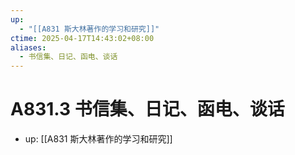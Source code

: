 ```yaml
---
up:
  - "[[A831 斯大林著作的学习和研究]]"
ctime: 2025-04-17T14:43:02+08:00
aliases:
  - 书信集、日记、函电、谈话
---
```


# A831.3 书信集、日记、函电、谈话

- up: [[A831 斯大林著作的学习和研究]]
